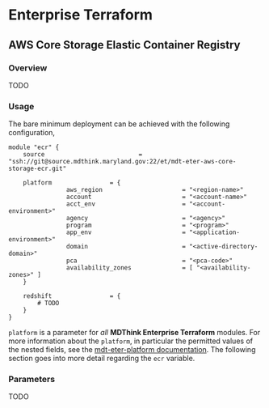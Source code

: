 # Enterprise Terraform 
## AWS Core Storage Elastic Container Registry
### Overview

TODO

### Usage

The bare minimum deployment can be achieved with the following configuration,

```
module "ecr" {
	source          		        = "ssh://git@source.mdthink.maryland.gov:22/et/mdt-eter-aws-core-storage-ecr.git"
	
	platform				= {
                aws_region                      = "<region-name>"
                account                         = "<account-name>"
                acct_env                        = "<account-environment>"
                agency                          = "<agency>"
                program                         = "<program>"
                app_env                         = "<application-environment>"
                domain                          = "<active-directory-domain>"
                pca                             = "<pca-code>"
                availability_zones              = [ "<availability-zones>" ]
	}

	redshift				= {
        # TODO
	}
}
```

`platform` is a parameter for *all* **MDThink Enterprise Terraform** modules. For more information about the `platform`, in particular the permitted values of the nested fields, see the [mdt-eter-platform documentation](https://source.mdthink.maryland.gov/projects/ET/repos/mdt-eter-platform/browse). The following section goes into more detail regarding the `ecr` variable.

### Parameters

TODO
